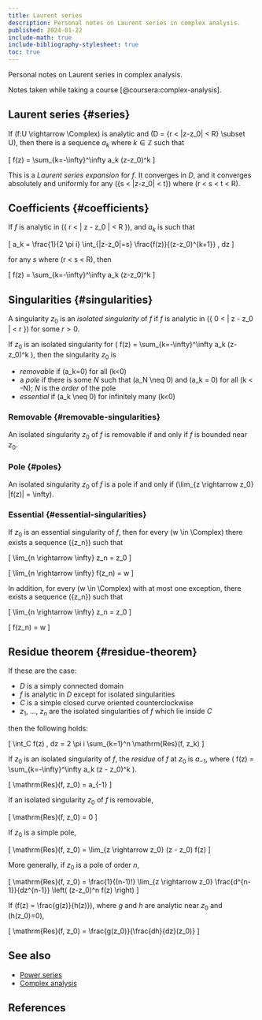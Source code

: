 ```yaml
---
title: Laurent series
description: Personal notes on Laurent series in complex analysis.
published: 2024-01-22
include-math: true
include-bibliography-stylesheet: true
toc: true
---
```


Personal notes on Laurent series in complex analysis.

Notes taken while taking a course [@coursera:complex-analysis].

## Laurent series {#series}

If \(f:U \rightarrow \Complex\) is analytic and \(D = \{r < |z-z_0| < R\} \subset U\),
then there is a sequence $a_k$ where $k \in \mathbb{Z}$ such that

\[ f(z) = \sum_{k=-\infty}^\infty a_k (z-z_0)^k \]

This is a _Laurent series expansion_ for $f$.  It converges in $D$,
and it converges absolutely and uniformly for any \(\{s < |z-z_0| < t\}\)
where \(r < s < t < R\).

## Coefficients {#coefficients}

If $f$ is analytic in \(\{ r < | z - z_0 | < R \}\), and $a_k$ is such that

\[ a_k = \frac{1}{2 \pi i} \int_{|z-z_0|=s} \frac{f(z)}{(z-z_0)^{k+1}} \, dz \]

for any $s$ where \(r < s < R\), then

\[ f(z) = \sum_{k=-\infty}^\infty a_k (z-z_0)^k \]

## Singularities {#singularities}

A singularity $z_0$ is an _isolated singularity_ of $f$
if $f$ is analytic in \(\{ 0 < | z - z_0 | < r \}\) for some $r>0$.

If $z_0$ is an isolated singularity for \( f(z) = \sum_{k=-\infty}^\infty a_k (z-z_0)^k \),
then the singularity $z_0$ is

*   _removable_ if \(a_k=0\) for all \(k<0\)
*   a _pole_ if there is some $N$ such that \(a_N \neq 0\) and \(a_k = 0\) for all \(k < -N\);
    $N$ is the _order_ of the pole
*   _essential_ if \(a_k \neq 0\) for infinitely many \(k<0\)

### Removable {#removable-singularities}

An isolated singularity $z_0$ of $f$ is removable if and only if $f$ is bounded near $z_0$.

### Pole {#poles}

An isolated singularity $z_0$ of $f$ is a pole
if and only if \(\lim_{z \rightarrow z_0} |f(z)| = \infty\).

### Essential {#essential-singularities}

If $z_0$ is an essential singularity of $f$, then for every \(w \in \Complex\)
there exists a sequence \(\{z_n\}\) such that

\[ \lim_{n \rightarrow \infty} z_n = z_0 \]

\[ \lim_{n \rightarrow \infty} f(z_n) = w \]

In addition, for every \(w \in \Complex\) with at most one exception,
there exists a sequence \(\{z_n\}\) such that

\[ \lim_{n \rightarrow \infty} z_n = z_0 \]

\[ f(z_n) = w \]

## Residue theorem {#residue-theorem}

If these are the case:

*   $D$ is a simply connected domain
*   $f$ is analytic in $D$ except for isolated singularities
*   $C$ is a simple closed curve oriented counterclockwise
*   $z_1$, ..., $z_n$ are the isolated singularities of $f$ which lie inside $C$

then the following holds:

\[ \int_C f(z) \, dz = 2 \pi i \sum_{k=1}^n \mathrm{Res}(f, z_k) \]

If $z_0$ is an isolated singularity of $f$, the _residue_ of $f$ at $z_0$ is $a_{-1}$,
where \( f(z) = \sum_{k=-\infty}^\infty a_k (z - z_0)^k \).

\[ \mathrm{Res}(f, z_0) = a_{-1} \]

If an isolated singularity $z_0$ of $f$ is removable,

\[ \mathrm{Res}(f, z_0) = 0 \]

If $z_0$ is a simple pole,

\[ \mathrm{Res}(f, z_0) = \lim_{z \rightarrow z_0} (z - z_0) f(z) \]

More generally, if $z_0$ is a pole of order $n$,

\[ \mathrm{Res}(f, z_0)
 = \frac{1}{(n-1)!} \lim_{z \rightarrow z_0}
     \frac{d^{n-1}}{dz^{n-1}} \left( (z-z_0)^n f(z) \right)
\]

If \(f(z) = \frac{g(z)}{h(z)}\), where $g$ and $h$ are analytic near $z_0$ and \(h(z_0)=0\),

\[ \mathrm{Res}(f, z_0) = \frac{g(z_0)}{\frac{dh}{dz}(z_0)} \]

## See also

*   [Power series](../power-series/)
*   [Complex analysis](../)

## References
